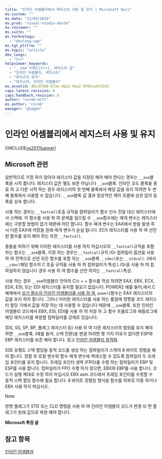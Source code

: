 ```yaml
---
title: "인라인 어셈블리에서 레지스터 사용 및 유지 | Microsoft Docs"
ms.custom: ""
ms.date: "12/03/2016"
ms.prod: "visual-studio-dev14"
ms.reviewer: ""
ms.suite: ""
ms.technology: 
  - "devlang-cpp"
ms.tgt_pltfrm: ""
ms.topic: "article"
dev_langs: 
  - "C++"
helpviewer_keywords: 
  - "__asm 키워드[C++], 레지스터 값"
  - "인라인 어셈블리, 레지스터"
  - "레지스터 유지"
  - "레지스터, 인라인 어셈블리"
ms.assetid: dbcd7360-6f3e-4b22-9ee2-9f65ca6f2543
caps.latest.revision: 8
caps.handback.revision: 8
author: "corob-msft"
ms.author: "corob"
manager: "ghogen"
---
```

# 인라인 어셈블리에서 레지스터 사용 및 유지
[!INCLUDE[vs2017banner](../../assembler/inline/includes/vs2017banner.md)]

## Microsoft 관련  
 일반적으로 가정 하지 않아야 레지스터 값을 지정된 해야 해야 한다는 경우는  `__asm`블록을 시작 합니다.  레지스터 값은 별도 보존 아닙니다  `__asm`블록.  인라인 코드 블록을 종료 하 고 다른 시작 하는 경우 레지스터의 첫 번째 블록에서 해당 값을 유지 하려면 두 번째 블록에서 사용할 수 없습니다.   `__asm`블록 값 결과 정상적인 제어 흐름에 상관 없이 등록을 상속 합니다.  
  
 사용 하는 경우는  `__fastcall`호출 규칙을 컴파일러가 함수 인수 전달 대신 레지스터에서 스택에.  이 함수를 사용 하 여 문제를 일으킬 수  `__asm`함수에는 매개 변수는 레지스터에는 구분할 방법이 없기 때문에 차단 합니다.  함수 매개 변수는 EAX에서 받을 발생 즉시 다른 EAX에 저장을 원래 매개 변수가 손실 됩니다.  ECX 레지스터를 사용 하 여 선언 된 함수를 유지 해야 하는 또한  `__fastcall`.  
  
 충돌을 피하기 위해 이러한 레지스터를 사용 하지 마십시오의  `__fastcall`규칙을 포함 하는 함수는  `__asm`블록.  지정 하는 경우는  `__fastcall`규칙 \/Gr 컴파일러 옵션을 사용 하 여 전역으로 선언 모든 함수를 포함 하는  `__asm`블록  `__cdecl`또는   `__stdcall`.  \(에서  `__cdecl`해당 함수의 C 호출 규칙을 사용 하 여 컴파일러가 특성.\) \/Gr을 사용 하 여 컴파일하지 않습니다 경우 사용 하 여 함수를 선언 하지는  `__fastcall`특성.  
  
 사용 하는 경우  `__asm`어셈블리 언어의 C\/c \+ \+ 함수를 작성 하려면 EAX, EBX, ECX, EDX, ESI, 또는 EDI 레지스터를 유지할 필요가 없습니다.  POWER2 예를 들어,에서.C 예제에서  [쓰기 함수의 인라인 어셈블리를 사용 하 여](../../assembler/inline/writing-functions-with-inline-assembly.md),  `power2`함수는 EAX 레지스터의 값을 유지 하지 합니다.  그러나 이러한 레지스터를 사용 하는 품질에 영향을 코드 레지스터 할당 기에서 값을 저장 하는 데 사용할 수 없습니다 때문에  `__asm`블록.  또한 인라인 어셈블리 코드에서 EBX, ESI, EDI를 사용 하 여 저장 하 고 함수 프롤로그와 에필로그에 해당 레지스터를 복원할 컴파일러를 강제로 있습니다.  
  
 \(DS, SS, SP, BP, 플래그 레지스터 등\) 사용 하 여 다른 레지스터의 범위를 유지 해야 하면  `__asm`블록.  \(예를 들어, 스택 전환\)을 변경 하려면 몇 가지 이유가 없다면 ESP와 EBP 레지스터를 보존 해야 합니다.  참고  [인라인 어셈블리 최적화](../../assembler/inline/optimizing-inline-assembly.md).  
  
 SSE 유형도 스택 할당을 동적 코드를 생성 하는 컴파일러가 스택의 8 바이트 정렬을 해야 합니다.  정렬 후 로컬 변수와 함수 매개 변수에 액세스할 수 있도록 컴파일러 두 프레임 포인터를 유지 합니다.  프레임 포인터 생략 \(FPO\)를 수행 하는 컴파일러가 EBP 및 ESP를 사용 합니다.  컴파일러가 FPO 수행 하지 않으면, EBX와 EBP를 사용 합니다.  코드가 실행 제대로 수정 하지 마십시오 EBX asm 코드에서 프레임 포인터를 수정할 수 동적 스택 할당 함수에 필요 합니다.  8 바이트 정렬된 형식을 함수를 외부로 이동 하거나 EBX 사용 하지 마십시오.  
  
> [!NOTE]
>  방향 플래그가 STD 또는 CLD 명령을 사용 하 여 인라인 어셈블리 코드가 변경 되 면 플래그가 원래 값으로 복원 해야 합니다.  
  
 **Microsoft 특정 끝**  
  
## 참고 항목  
 [인라인 어셈블러](../../assembler/inline/inline-assembler.md)
